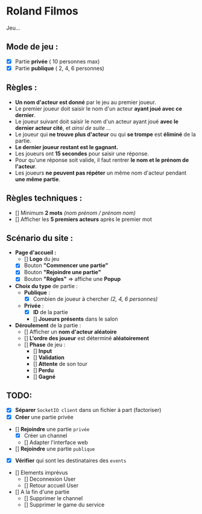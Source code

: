 # Roland Filmos

Jeu...

## Mode de jeu :
- [x] Partie **privée** ( 10 personnes max)
- [x] Partie **publique** ( 2, 4, 6 personnes)

## Règles :
- **Un nom d'acteur est donné** par le jeu au premier joueur.
- Le premier joueur doit saisir le nom d'un acteur **ayant joué avec ce dernier**.
- Le joueur suivant doit saisir le nom d'un acteur ayant joué **avec le dernier acteur cité**, et *ainsi de suite ...*
- Le joueur qui **ne trouve plus d'acteur** ou qui **se trompe** est **éliminé** de la partie.
- **Le dernier joueur restant est le gagnant.**
- Les joueurs ont **15 secondes** pour saisir une réponse.
- Pour qu'une réponse soit valide, il faut rentrer **le nom et le prénom de l'acteur**.
- Les joueurs **ne peuvent pas répéter** un même nom d'acteur pendant **une même partie**.

## Règles techniques :
- [] Minimum **2 mots** *(nom prénom / prénom nom)*
- [] Afficher les **5 premiers acteurs** après le premier mot

## Scénario du site :
- **Page d'accueil :**
    - [] **Logo** du jeu
    - [x] Bouton **"Commencer une partie"**
    - [x] Bouton **"Rejoindre une partie"**
    - [x] Bouton **"Règles"** => affiche une **Popup**
- **Choix du type** de partie :
    - **Publique** :
        - [x] Combien de joueur à chercher *(2, 4, 6 personnes)*
    - **Privée** :
        - [x] **ID** de la partie
        - [] **Joueurs présents** dans le salon
- **Déroulement** de la partie :
    - [] Afficher un **nom d'acteur aléatoire**
    - [] **L'ordre des joueur** est déterminé **aléatoirement**
    - [] **Phase** de jeu :
        - [] **Input**
        - [] **Validation**
        - [] **Attente** de son tour
        - [] **Perdu**
        - [] **Gagné**

## TODO:
- [x] **Séparer** `SocketIO client` dans un fichier à part (factoriser)
- [x] **Créer** une partie privée
- [] **Rejoindre** une partie `privée`
    - [x] Créer un channel
    - [] Adapter l'interface web
- [] **Rejoindre** une partie `publique`
- [x] **Vérifier** qui sont les destinataires des `events`
- [] Elements imprévus
    - [] Deconnexion User
    - [] Retour accueil User
- [] A la fin d'une partie
    - [] Supprimer le channel
    - [] Supprimer le game du service